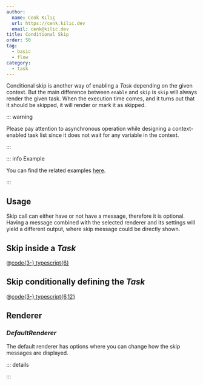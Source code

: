 ```yaml
---
author:
  name: Cenk Kılıç
  url: https://cenk.kilic.dev
  email: cenk@kilic.dev
title: Conditional Skip
order: 50
tag:
  - basic
  - flow
category:
  - task
---
```


Conditional skip is another way of enabling a _Task_ depending on the given context. But the main difference between `enable` and `skip` is `skip` will always render the given task. When the execution time comes, and it turns out that it should be skipped, it will render or mark it as skipped.

<!-- more -->

::: warning

Please pay attention to asynchronous operation while designing a context-enabled task list since it does not wait for any variable in the context.

:::

::: info Example

You can find the related examples [here](https://github.com/listr2/listr2/tree/master/examples/task-skip.example.ts).

:::

## Usage

Skip call can either have or not have a message, therefore it is optional. Having a message combined with the selected renderer and its settings will yield a different output, where skip message could be directly shown.

## Skip inside a _Task_

@[code{3-} typescript{6}](../../examples/docs/task/skip/inside.ts)

## Skip conditionally defining the _Task_

@[code{3-} typescript{6,12}](../../examples/docs/task/skip/task.ts)

## Renderer

### _DefaultRenderer_

The default renderer has options where you can change how the skip messages are displayed.

::: details

<!-- @include: ../api/interfaces/ListrDefaultRendererOptions.md{170-225} -->

:::
